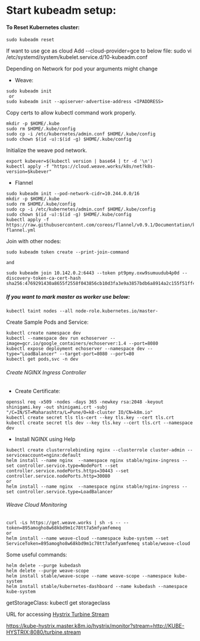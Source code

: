 # Start kubeadm setup:

#### To Reset Kubernetes cluster:
```
sudo kubeadm reset
```

If want to use gce as cloud
Add --cloud-provider=gce to below file:
sudo vi /etc/systemd/system/kubelet.service.d/10-kubeadm.conf

Depending on Network for pod your arguments might change
- Weave:
```
sudo kubeadm init
 or
sudo kubeadm init --apiserver-advertise-address <IPADDRESS>
```
Copy certs to allow kubectl command work properly.
```
mkdir -p $HOME/.kube
sudo rm $HOME/.kube/config
sudo cp -i /etc/kubernetes/admin.conf $HOME/.kube/config
sudo chown $(id -u):$(id -g) $HOME/.kube/config
```
Initialize the weave pod network.
```
export kubever=$(kubectl version | base64 | tr -d '\n')
kubectl apply -f "https://cloud.weave.works/k8s/net?k8s-version=$kubever"
```
- Flannel
```
sudo kubeadm init --pod-network-cidr=10.244.0.0/16
mkdir -p $HOME/.kube
sudo rm $HOME/.kube/config
sudo cp -i /etc/kubernetes/admin.conf $HOME/.kube/config
sudo chown $(id -u):$(id -g) $HOME/.kube/config
kubectl apply -f https://raw.githubusercontent.com/coreos/flannel/v0.9.1/Documentation/kube-flannel.yml
```

Join with other nodes:
```
sudo kubeadm token create --print-join-command

and

sudo kubeadm join 10.142.0.2:6443 --token pt9pmy.oxw9sumuudub4p0d --discovery-token-ca-cert-hash sha256:4769291430a8655f2558f043856cb10d3fa3e9a3857bdb6a8914a2c155f51ff4
```

##### If you want to mark master as worker use below:

```
kubectl taint nodes --all node-role.kubernetes.io/master-
```


Create Sample Pods and Service:
```
kubectl create namespace dev
kubectl --namespace dev run echoserver --image=gcr.io/google_containers/echoserver:1.4 --port=8080
kubectl expose deployment echoserver --namespace dev --type="LoadBalancer" --target-port=8080 --port=80
kubectl get pods,svc -n dev
```

###### Create NGINX Ingress Controller
- Create Certificate:
```
openssl req -x509 -nodes -days 365 -newkey rsa:2048 -keyout shinigami.key -out shinigami.crt -subj "/C=IN/ST=Maharashtra/L=Pune/O=k8-cluster IO/CN=k8m.io"
kubectl create secret tls tls-cert --key tls.key --cert tls.crt
kubectl create secret tls dev --key tls.key --cert tls.crt --namespace dev
```
- Install NGINX using Help
```
kubectl create clusterrolebinding nginx --clusterrole cluster-admin --serviceaccount=nginx:default
helm install --name nginx  --namespace nginx stable/nginx-ingress --set controller.service.type=NodePort --set controller.service.nodePorts.https=30443 --set controller.service.nodePorts.http=30080
or
helm install --name nginx  --namespace nginx stable/nginx-ingress --set controller.service.type=LoadBalancer
```

###### Weave Cloud Monitoring
```
curl -Ls https://get.weave.works | sh -s -- --token=895amogho8w68kbd9m1c78tt7a5mfyamfemeq
or
helm install --name weave-cloud --namespace kube-system --set ServiceToken=895amogho8w68kbd9m1c78tt7a5mfyamfemeq stable/weave-cloud
```
Some useful commands:
```
helm delete --purge kubedash
helm delete --purge weave-scope
helm install stable/weave-scope --name weave-scope --namespace kube-system
helm install stable/kubernetes-dashboard --name kubedash --namespace kube-system
```

getStorageClass:
kubectl get storageclass

URL for accessing [Hystrix Turbine Stream](https://kube-hystrix.master.k8m.io/hystrix/monitor?stream=http://KUBE-HYSTRIX:8080/turbine.stream)

https://kube-hystrix.master.k8m.io/hystrix/monitor?stream=http://KUBE-HYSTRIX:8080/turbine.stream
